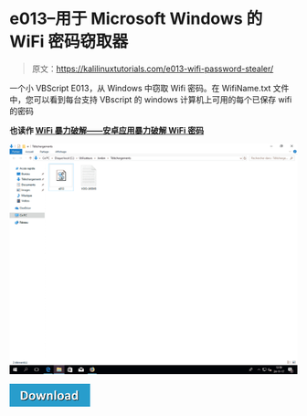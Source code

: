 # e013–用于 Microsoft Windows 的 WiFi 密码窃取器

> 原文：<https://kalilinuxtutorials.com/e013-wifi-password-stealer/>

一个小 VBScript E013，从 Windows 中窃取 Wifi 密码。在 WifiName.txt 文件中，您可以看到每台支持 VBscript 的 windows 计算机上可用的每个已保存 wifi 的密码

**也读作 [WiFi 暴力破解——安卓应用暴力破解 WiFi 密码](http://kalilinuxtutorials.com/wifi-bruteforcer/)**

![](img/853ca69deb01073e184e62b9612384e3.png)

[![](img/a51de913dc60eee505c4a68651ee8e4d.png)](https://github.com/0v3rl0w/e013)